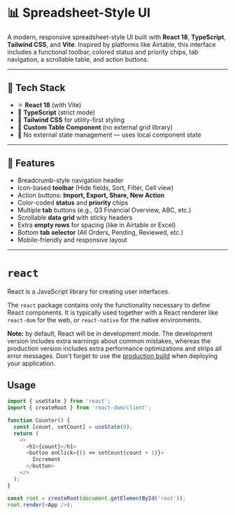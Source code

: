

# 📊 Spreadsheet-Style UI

A modern, responsive spreadsheet-style UI built with **React 18**, **TypeScript**, **Tailwind CSS**, and **Vite**. Inspired by platforms like Airtable, this interface includes a functional toolbar, colored status and priority chips, tab navigation, a scrollable table, and action buttons.

---

## 🚀 Tech Stack

- ⚛️ **React 18** (with Vite)
- 🧠 **TypeScript** (strict mode)
- 🎨 **Tailwind CSS** for utility-first styling
- 🧮 **Custom Table Component** (no external grid library)
- 📝 No external state management — uses local component state

---

## 📂 Features

- Breadcrumb-style navigation header  
- Icon-based **toolbar** (Hide fields, Sort, Filter, Cell view)  
- Action buttons: **Import, Export, Share, New Action**
- Color-coded **status** and **priority** chips  
- Multiple **tab** buttons (e.g., Q3 Financial Overview, ABC, etc.)
- Scrollable **data grid** with sticky headers  
- Extra **empty rows** for spacing (like in Airtable or Excel)
- Bottom **tab selector** (All Orders, Pending, Reviewed, etc.)
- Mobile-friendly and responsive layout  

---

# `react`

React is a JavaScript library for creating user interfaces.

The `react` package contains only the functionality necessary to define React components. It is typically used together with a React renderer like `react-dom` for the web, or `react-native` for the native environments.

**Note:** by default, React will be in development mode. The development version includes extra warnings about common mistakes, whereas the production version includes extra performance optimizations and strips all error messages. Don't forget to use the [production build](https://reactjs.org/docs/optimizing-performance.html#use-the-production-build) when deploying your application.

## Usage

```js
import { useState } from 'react';
import { createRoot } from 'react-dom/client';

function Counter() {
  const [count, setCount] = useState(0);
  return (
    <>
      <h1>{count}</h1>
      <button onClick={() => setCount(count + 1)}>
        Increment
      </button>
    </>
  );
}

const root = createRoot(document.getElementById('root'));
root.render(<App />);
```


